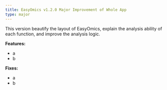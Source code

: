 ```yaml
---
title: EasyOmics v1.2.0 Major Improvement of Whole App
type: major
---
```


This version beautify the layout of EasyOmics, explain the analysis ability of each function, and improve the analysis logic.

**Features:**

* a
* b

**Fixes:**

* a
* b

